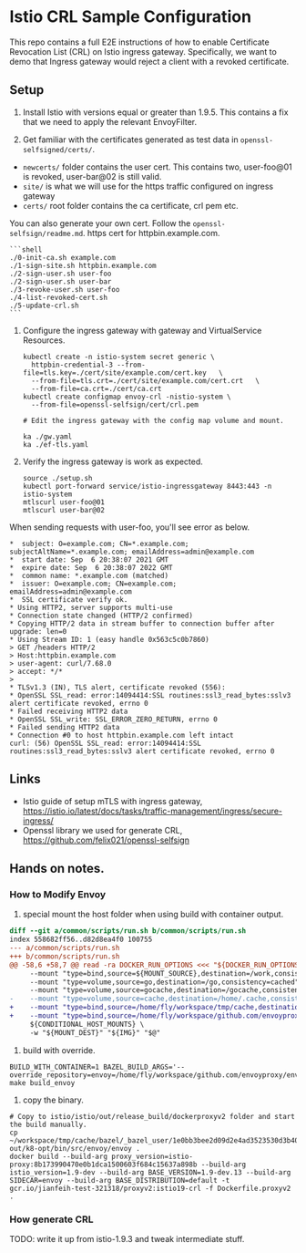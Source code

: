 # Istio CRL Sample Configuration

This repo contains a full E2E instructions of how to enable Certificate
Revocation List (CRL) on Istio ingress gateway. Specifically, we want to demo
that Ingress gateway would reject a client with a revoked certificate.

## Setup

1. Install Istio with versions equal or greater than 1.9.5. This contains a fix that we need to
apply the relevant EnvoyFilter.

1. Get familiar with the certificates generated as test data in `openssl-selfsigned/certs/`.

  - `newcerts/` folder contains the user cert. This contains two, user-foo@01 is revoked, user-bar@02
  is still valid.
  - `site/` is what we will use for the https traffic configured on ingress gateway
  - `certs/` root folder contains the ca certificate, crl pem etc.

You can also generate your own cert. Follow the `openssl-selfsign/readme.md`.
https cert for httpbin.example.com.

    ```shell
    ./0-init-ca.sh example.com
    ./1-sign-site.sh httpbin.example.com
    ./2-sign-user.sh user-foo
    ./2-sign-user.sh user-bar
    ./3-revoke-user.sh user-foo
    ./4-list-revoked-cert.sh
    ./5-update-crl.sh
    ```


1. Configure the ingress gateway with gateway and VirtualService Resources.

    ```shell
    kubectl create -n istio-system secret generic \
      httpbin-credential-3 --from-file=tls.key=./cert/site/example.com/cert.key   \
      --from-file=tls.crt=./cert/site/example.com/cert.crt   \
      --from-file=ca.crt=./cert/ca.crt
    kubectl create configmap envoy-crl -nistio-system \
      --from-file=openssl-selfsign/cert/crl.pem
    
    # Edit the ingress gateway with the config map volume and mount.

    ka ./gw.yaml
    ka ./ef-tls.yaml
    ```

1. Verify the ingress gateway is work as expected.

    ```shell
    source ./setup.sh
    kubectl port-forward service/istio-ingressgateway 8443:443 -n istio-system
    mtlscurl user-foo@01
    mtlscurl user-bar@02
    ```

When sending requests with user-foo, you'll see error as below.

```
*  subject: O=example.com; CN=*.example.com; subjectAltName=*.example.com; emailAddress=admin@example.com
*  start date: Sep  6 20:38:07 2021 GMT
*  expire date: Sep  6 20:38:07 2022 GMT
*  common name: *.example.com (matched)
*  issuer: O=example.com; CN=example.com; emailAddress=admin@example.com
*  SSL certificate verify ok.
* Using HTTP2, server supports multi-use
* Connection state changed (HTTP/2 confirmed)
* Copying HTTP/2 data in stream buffer to connection buffer after upgrade: len=0
* Using Stream ID: 1 (easy handle 0x563c5c0b7860)
> GET /headers HTTP/2
> Host:httpbin.example.com
> user-agent: curl/7.68.0
> accept: */*
>
* TLSv1.3 (IN), TLS alert, certificate revoked (556):
* OpenSSL SSL_read: error:14094414:SSL routines:ssl3_read_bytes:sslv3 alert certificate revoked, errno 0
* Failed receiving HTTP2 data
* OpenSSL SSL_write: SSL_ERROR_ZERO_RETURN, errno 0
* Failed sending HTTP2 data
* Connection #0 to host httpbin.example.com left intact
curl: (56) OpenSSL SSL_read: error:14094414:SSL routines:ssl3_read_bytes:sslv3 alert certificate revoked, errno 0
```

## Links

- Istio guide of setup mTLS with ingress gateway, https://istio.io/latest/docs/tasks/traffic-management/ingress/secure-ingress/
- Openssl library we used for generate CRL, https://github.com/felix021/openssl-selfsign


## Hands on notes.

### How to Modify Envoy


1. special mount the host folder when using build with container output.

```diff
diff --git a/common/scripts/run.sh b/common/scripts/run.sh
index 558682ff56..d82d8ea4f0 100755
--- a/common/scripts/run.sh
+++ b/common/scripts/run.sh
@@ -58,6 +58,7 @@ read -ra DOCKER_RUN_OPTIONS <<< "${DOCKER_RUN_OPTIONS:-}"
     --mount "type=bind,source=${MOUNT_SOURCE},destination=/work,consistency=cached" \
     --mount "type=volume,source=go,destination=/go,consistency=cached" \
     --mount "type=volume,source=gocache,destination=/gocache,consistency=cached" \
-    --mount "type=volume,source=cache,destination=/home/.cache,consistency=cached" \
+    --mount "type=bind,source=/home/fly/workspace/tmp/cache,destination=/home/.cache,consistency=cached" \
+    --mount "type=bind,source=/home/fly/workspace/github.com/envoyproxy/envoy,destination=/home/fly/workspace/github.com/envoyproxy/envoy,consistency=cached" \
     ${CONDITIONAL_HOST_MOUNTS} \
     -w "${MOUNT_DEST}" "${IMG}" "$@"
```


1. build with override.

```shell
BUILD_WITH_CONTAINER=1 BAZEL_BUILD_ARGS='--override_repository=envoy=/home/fly/workspace/github.com/envoyproxy/envoy' make build_envoy
```


1. copy the binary.

```shell
# Copy to istio/istio/out/release_build/dockerproxyv2 folder and start the build manually.
cp  ~/workspace/tmp/cache/bazel/_bazel_user/1e0bb3bee2d09d2e4ad3523530d3b40c/execroot/io_istio_proxy/bazel-out/k8-opt/bin/src/envoy/envoy .
docker build --build-arg proxy_version=istio-proxy:8b173990470e0b1dca1500603f684c15637a898b --build-arg istio_version=1.9-dev --build-arg BASE_VERSION=1.9-dev.13 --build-arg SIDECAR=envoy --build-arg BASE_DISTRIBUTION=default -t gcr.io/jianfeih-test-321318/proxyv2:istio19-crl -f Dockerfile.proxyv2 .
```

### How generate CRL

TODO: write it up from istio-1.9.3 and tweak intermediate stuff.
